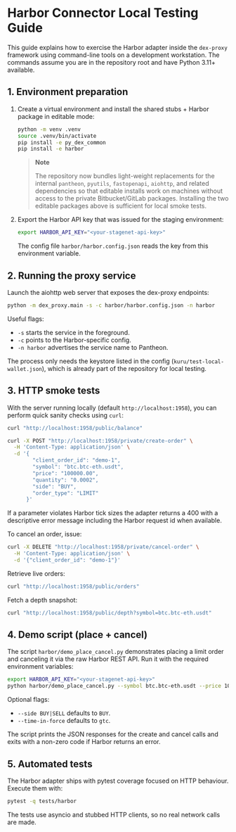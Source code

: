 # Harbor Connector Local Testing Guide

This guide explains how to exercise the Harbor adapter inside the `dex-proxy` framework using
command-line tools on a development workstation. The commands assume you are in the
repository root and have Python 3.11+ available.

## 1. Environment preparation

1. Create a virtual environment and install the shared stubs + Harbor package in editable mode:

   ```bash
   python -m venv .venv
   source .venv/bin/activate
   pip install -e py_dex_common
   pip install -e harbor
   ```

   > **Note**
   >
   > The repository now bundles light-weight replacements for the internal
   > `pantheon`, `pyutils`, `fastopenapi`, `aiohttp`, and related dependencies
   > so that editable installs work on machines without access to the private
   > Bitbucket/GitLab packages. Installing the two editable packages above is
   > sufficient for local smoke tests.

2. Export the Harbor API key that was issued for the staging environment:

   ```bash
   export HARBOR_API_KEY="<your-stagenet-api-key>"
   ```

   The config file `harbor/harbor.config.json` reads the key from this environment variable.

## 2. Running the proxy service

Launch the aiohttp web server that exposes the dex-proxy endpoints:

```bash
python -m dex_proxy.main -s -c harbor/harbor.config.json -n harbor
```

Useful flags:

- `-s` starts the service in the foreground.
- `-c` points to the Harbor-specific config.
- `-n harbor` advertises the service name to Pantheon.

The process only needs the keystore listed in the config (`kuru/test-local-wallet.json`), which is
already part of the repository for local testing.

## 3. HTTP smoke tests

With the server running locally (default `http://localhost:1958`), you can perform quick
sanity checks using `curl`:

```bash
curl "http://localhost:1958/public/balance"

curl -X POST "http://localhost:1958/private/create-order" \
  -H 'Content-Type: application/json' \
  -d '{
        "client_order_id": "demo-1",
        "symbol": "btc.btc-eth.usdt",
        "price": "100000.00",
        "quantity": "0.0002",
        "side": "BUY",
        "order_type": "LIMIT"
      }'
```

If a parameter violates Harbor tick sizes the adapter returns a 400 with a descriptive error
message including the Harbor request id when available.

To cancel an order, issue:

```bash
curl -X DELETE "http://localhost:1958/private/cancel-order" \
  -H 'Content-Type: application/json' \
  -d '{"client_order_id": "demo-1"}'
```

Retrieve live orders:

```bash
curl "http://localhost:1958/public/orders"
```

Fetch a depth snapshot:

```bash
curl "http://localhost:1958/public/depth?symbol=btc.btc-eth.usdt"
```

## 4. Demo script (place + cancel)

The script `harbor/demo_place_cancel.py` demonstrates placing a limit order and canceling it
via the raw Harbor REST API. Run it with the required environment variables:

```bash
export HARBOR_API_KEY="<your-stagenet-api-key>"
python harbor/demo_place_cancel.py --symbol btc.btc-eth.usdt --price 100000 --quantity 0.0002
```

Optional flags:

- `--side BUY|SELL` defaults to `BUY`.
- `--time-in-force` defaults to `gtc`.

The script prints the JSON responses for the create and cancel calls and exits with a non-zero
code if Harbor returns an error.

## 5. Automated tests

The Harbor adapter ships with pytest coverage focused on HTTP behaviour. Execute them with:

```bash
pytest -q tests/harbor
```

The tests use asyncio and stubbed HTTP clients, so no real network calls are made.
